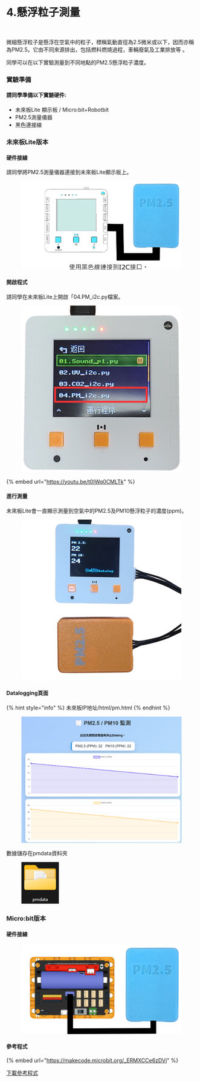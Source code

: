 # 4.懸浮粒子測量

<figure><img src="https://files.gitbook.com/v0/b/gitbook-x-prod.appspot.com/o/spaces%2F6uJvpXC43onNIIwhMlWo%2Fuploads%2FUNN7tqPEQzZPgY2lEvkd%2Fimage.png?alt=media&#x26;token=32049896-d26e-4a23-b714-b0cbc091c342" alt=""><figcaption></figcaption></figure>

微細懸浮粒子是懸浮在空氣中的粒子，標稱氣動直徑為2.5微米或以下，因而亦稱為PM2.5。它由不同來源排出，包括燃料燃燒過程，車輛廢氣及工業排放等 。

同學可以在以下實驗測量到不同地點的PM2.5懸浮粒子濃度。

### 實驗準備

#### 請同學準備以下實驗硬件:

* 未來板Lite 顯示板 / Micro:bit+Robotbit
* PM2.5測量儀器
* 黑色連接線

### 未來板Lite版本

#### 硬件接線

請同學將PM2.5測量儀器連接到未來板Lite顯示板上。

<figure><img src="../.gitbook/assets/pmsensor_wiring.png" alt=""><figcaption></figcaption></figure>

#### 開啟程式

請同學在未來板Lite上開啟「04.PM\_i2c.py檔案。

<figure><img src="../.gitbook/assets/image (3) (1) (1) (1) (1) (1).png" alt=""><figcaption></figcaption></figure>

{% embed url="https://youtu.be/t0IWq0CMLTk" %}

#### 進行測量

未來板Lite會一直顯示測量到空氣中的PM2.5及PM10懸浮粒子的濃度(ppm)。

<figure><img src="../.gitbook/assets/pmprogram (1).png" alt=""><figcaption></figcaption></figure>

#### Datalogging頁面

{% hint style="info" %}
未來板IP地址/html/pm.html
{% endhint %}

<figure><img src="../.gitbook/assets/image (148).png" alt=""><figcaption></figcaption></figure>

數據儲存在pmdata資料夾

<figure><img src="../.gitbook/assets/image (3) (1) (1) (1).png" alt=""><figcaption></figcaption></figure>

### Micro:bit版本

#### 硬件接線

<figure><img src="../.gitbook/assets/pmsensor_edu (1).png" alt=""><figcaption></figcaption></figure>

#### 參考程式

{% embed url="https://makecode.microbit.org/_ERMXCCe6zDVi" %}

[下載參考程式](https://makecode.microbit.org/_gq9DAhdrU4FM)
